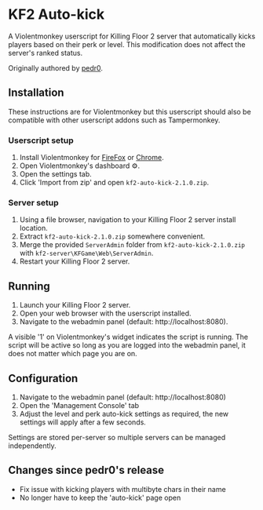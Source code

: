 KF2 Auto-kick
=============

A Violentmonkey userscript for Killing Floor 2 server that automatically kicks
players based on their perk or level. This modification does not affect the
server's ranked status.

Originally authored by [pedr0](https://forums.tripwireinteractive.com/forum/killing-floor-2/killing-floor-2-modifications/general-modding-discussion-ad/beta-mod-releases/115511-webadmin-auto-kick-players-by-perk-level).


## Installation

These instructions are for Violentmonkey but this userscript should also be
compatible with other userscript addons such as Tampermonkey.

### Userscript setup

1. Install Violentmonkey for [FireFox](https://addons.mozilla.org/ja/firefox/addon/violentmonkey/)
    or [Chrome](https://chrome.google.com/webstore/detail/violentmonkey/jinjaccalgkegednnccohejagnlnfdag).
2. Open Violentmonkey's dashboard :gear:.
3. Open the settings tab.
4. Click 'Import from zip' and open `kf2-auto-kick-2.1.0.zip`.

### Server setup

1. Using a file browser, navigation to your Killing Floor 2 server install
    location.
2. Extract `kf2-auto-kick-2.1.0.zip` somewhere convenient.
2. Merge the provided `ServerAdmin` folder from `kf2-auto-kick-2.1.0.zip` with
    `kf2-server\KFGame\Web\ServerAdmin`.
3. Restart your Killing Floor 2 server.


## Running

1. Launch your Killing Floor 2 server.
2. Open your web browser with the userscript installed.
3. Navigate to the webadmin panel (default: http://localhost:8080).

A visible '1' on Violentmonkey's widget indicates the script is running. The
script will be active so long as you are logged into the webadmin panel, it
does not matter which page you are on.


## Configuration

1. Navigate to the webadmin panel (default: http://localhost:8080)
2. Open the 'Management Console' tab
2. Adjust the level and perk auto-kick settings as required, the new settings will apply after a few seconds.

Settings are stored per-server so multiple servers can be managed
independently.


## Changes since pedr0's release

* Fix issue with kicking players with multibyte chars in their name
* No longer have to keep the 'auto-kick' page open
